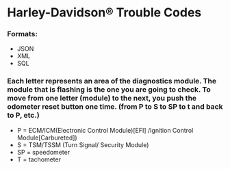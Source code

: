 # Harley-Davidson® Trouble Codes 
### Formats:
- JSON
- XML
- SQL
### Each letter represents an area of the diagnostics module. The module that is flashing is the one you are going to check. To move from one letter (module) to the next, you push the odometer reset button one time. (from P to S to SP to t and back to P, etc.)
- P = ECM/ICM(Electronic Control Module)[EFI] /Ignition Control Module[Carbureted])
- S = TSM/TSSM (Turn Signal/ Security Module)
- SP = speedometer
- T = tachometer